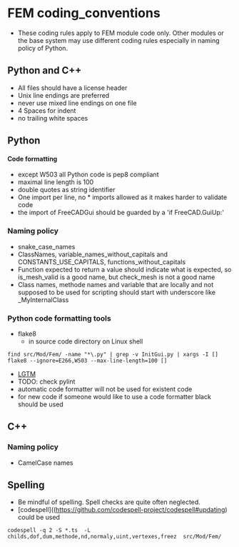 # FEM coding_conventions
- These coding rules apply to FEM module code only. Other modules or the base system may use different coding rules especially in naming policy of Python.

## Python and C++
- All files should have a license header
- Unix line endings are preferred
- never use mixed line endings on one file
- 4 Spaces for indent
- no trailing white spaces

## Python
#### Code formatting
- except W503 all Python code is pep8 compliant
- maximal line length is 100
- double quotes as string identifier
- One import per line, no * imports allowed as it makes harder to validate code
- the import of FreeCADGui should be guarded by a 'if FreeCAD.GuiUp:'

### Naming policy
- snake_case_names
- ClassNames, variable_names_without_capitals and CONSTANTS_USE_CAPITALS, functions_without_capitals
- Function expected to return a value should indicate what is expected, so is_mesh_valid is a good name, but check_mesh is not a good name
- Class names, methode names and variable that are locally and not supposed to be used for scripting should start with underscore like _MyInternalClass

### Python code formatting tools
- flake8
    - in source code directory on Linux shell
~~~
find src/Mod/Fem/ -name "*\.py" | grep -v InitGui.py | xargs -I [] flake8 --ignore=E266,W503 --max-line-length=100 []
~~~

- [LGTM](www.lgtm.com)
- TODO: check pylint
- automatic code formatter will not be used for existent code
- for new code if someone would like to use a code formatter black should be used

## C++
### Naming policy
- CamelCase names

## Spelling
- Be mindful of spelling. Spell checks are quite often neglected.
- [codespell]((https://github.com/codespell-project/codespell#updating) could be used  

~~~
codespell -q 2 -S *.ts  -L childs,dof,dum,methode,nd,normaly,uint,vertexes,freez  src/Mod/Fem/
~~~

